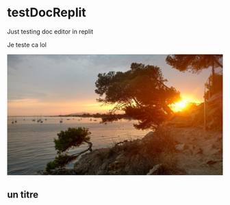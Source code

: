 # testDocReplit
Just testing doc editor in replit

Je teste ca lol

![alt text](./img/plage.jpg)

## un titre